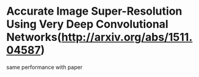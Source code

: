 # Accurate Image Super-Resolution Using Very Deep Convolutional Networks(http://arxiv.org/abs/1511.04587)

same performance with paper
